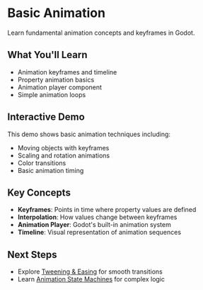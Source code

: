 # Basic Animation

Learn fundamental animation concepts and keyframes in Godot.

<!-- embed-gdEmbed:  {$PATH}/basic_animation_demo -->

## What You'll Learn

- Animation keyframes and timeline
- Property animation basics
- Animation player component
- Simple animation loops

## Interactive Demo

<!-- embed-{$PATH} -->

This demo shows basic animation techniques including:
- Moving objects with keyframes
- Scaling and rotation animations
- Color transitions
- Basic animation timing


## Key Concepts

- **Keyframes**: Points in time where property values are defined
- **Interpolation**: How values change between keyframes
- **Animation Player**: Godot's built-in animation system
- **Timeline**: Visual representation of animation sequences

## Next Steps

- Explore [Tweening & Easing](../tweening/) for smooth transitions
- Learn [Animation State Machines](../state_machines/) for complex logic
